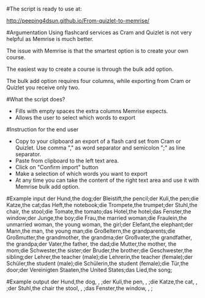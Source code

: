 #The script is ready to use at:

http://peeping4dsun.github.io/From-quizlet-to-memrise/

#Argumentation
Using flashcard services as Cram and Quizlet is not very helpful as Memrise is much better.

The issue with Memrise is that the smartest option is to create your own course.

The easiest way to create a course is through the bulk add option.

The bulk add option requires four columns, while exporting from Cram or Quizlet you receive only two.

#What the script does?
- Fills with empty spaces the extra columns Memrise expects.
- Allows the user to select which words to export

#Instruction for the end user
- Copy to your clipboard an export of a flash card set from Cram or Quizlet. Use comma "," as word separator and semicolon ";" as line separator.
- Paste from clipboard to the left text area.
- Click on "Confirm import" button
- Make a selection of which words you want to export
- At any time you can take the content of the right text area and use it with Memrise bulk add option.

#Example input
der Hund,the dog;der Bleistift,the pencil;der Kuli,the pen;die Katze,the cat;das Heft,the notebook;die Trompete,the trumpet;der Stuhl,the chair, the stool;die Tomate,the tomato;das Hotel,the hotel;das Fenster,the window;der Junge,the boy;die Frau,the married woman;die Fraulein,the unmarried woman, the young woman, the girl;der Elefant,the elephant;der Mann,the man, the young man;die Großeltern,the grandparents;die Großmutter,the grandmother, the grandma;der Großvater,the grandfather, the grandpa;der Vater,the father, the dad;die Mutter,the mother, the mom;die Schwester,the sister;der Bruder,the brother;die Geschwester,the sibling;der Lehrer,the teacher (male);die Lehrerin,the teacher (female);der Schüler,the student (male);die Schülerin,the student (female);die Tür,the door;der Vereinigten Staaten,the United States;das Lied,the song;

#Example output
der Hund,the dog, , ;der Kuli,the pen, , ;die Katze,the cat, , ;der Stuhl,the chair the stool, , ;das Fenster,the window, , ;
